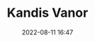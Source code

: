 ---
layout: post
title: Kandis Vanor
image: assets/img/postcategories/placeholder.jpg
date: 2022-08-11 16:47
category: Inhabitants
author: 
tags: []
summary: 
flavortext: 
characterinfo:
  status: Unknown
  race: Aasimar
  gender: she/they
  age: 36
locationinfo:
  population: 
  ruler: 
  established: 
---